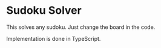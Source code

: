 # Sudoku Solver
This solves any sudoku. Just change the board in the code.

Implementation is done in TypeScript.